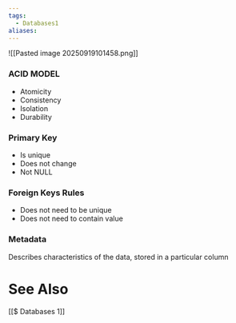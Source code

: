 ```yaml
---
tags:
  - Databases1
aliases:
---
```


![[Pasted image 20250919101458.png]]



### ACID MODEL
- Atomicity
- Consistency
- Isolation
- Durability

### Primary Key
- Is unique
- Does not change
- Not NULL

### Foreign Keys Rules
- Does not need to be unique
- Does not need to contain value


### Metadata
Describes characteristics of the data, stored in a particular column



# See Also
[[$ Databases 1]]
